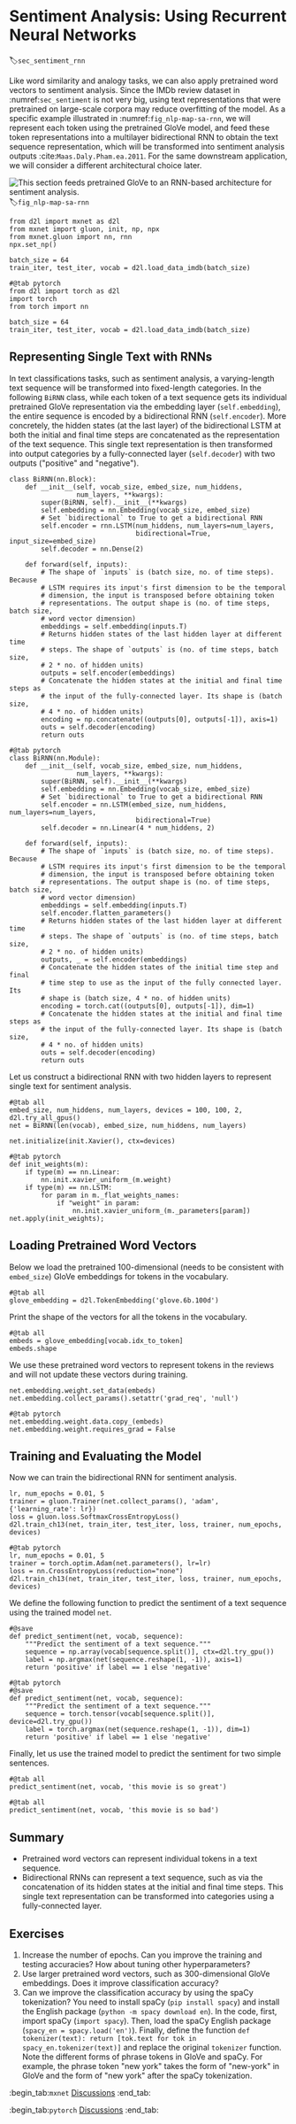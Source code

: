 # Sentiment Analysis: Using Recurrent Neural Networks
:label:`sec_sentiment_rnn`


Like word similarity and analogy tasks,
we can also apply pretrained word vectors
to sentiment analysis.
Since the IMDb review dataset
in :numref:`sec_sentiment`
is not very big,
using text representations
that were pretrained
on large-scale corpora
may reduce overfitting of the model.
As a specific example
illustrated in :numref:`fig_nlp-map-sa-rnn`,
we will represent each token
using the pretrained GloVe model,
and feed these token representations
into a multilayer bidirectional RNN
to obtain the text sequence representation,
which will
be transformed into 
sentiment analysis outputs :cite:`Maas.Daly.Pham.ea.2011`.
For the same downstream application,
we will consider a different architectural
choice later.

![This section feeds pretrained GloVe to an RNN-based architecture for sentiment analysis.](../img/nlp-map-sa-rnn.svg)
:label:`fig_nlp-map-sa-rnn`

```{.python .input}
from d2l import mxnet as d2l
from mxnet import gluon, init, np, npx
from mxnet.gluon import nn, rnn
npx.set_np()

batch_size = 64
train_iter, test_iter, vocab = d2l.load_data_imdb(batch_size)
```

```{.python .input}
#@tab pytorch
from d2l import torch as d2l
import torch
from torch import nn

batch_size = 64
train_iter, test_iter, vocab = d2l.load_data_imdb(batch_size)
```

## Representing Single Text with RNNs

In text classifications tasks,
such as sentiment analysis,
a varying-length text sequence 
will be transformed into fixed-length categories.
In the following `BiRNN` class,
while each token of a text sequence
gets its individual
pretrained GloVe
representation via the embedding layer
(`self.embedding`),
the entire sequence
is encoded by a bidirectional RNN (`self.encoder`).
More concretely,
the hidden states (at the last layer)
of the bidirectional LSTM
at both the initial and final time steps
are concatenated 
as the representation of the text sequence.
This single text representation
is then transformed into output categories
by a fully-connected layer (`self.decoder`)
with two outputs ("positive" and "negative").

```{.python .input}
class BiRNN(nn.Block):
    def __init__(self, vocab_size, embed_size, num_hiddens,
                 num_layers, **kwargs):
        super(BiRNN, self).__init__(**kwargs)
        self.embedding = nn.Embedding(vocab_size, embed_size)
        # Set `bidirectional` to True to get a bidirectional RNN
        self.encoder = rnn.LSTM(num_hiddens, num_layers=num_layers,
                                bidirectional=True, input_size=embed_size)
        self.decoder = nn.Dense(2)

    def forward(self, inputs):
        # The shape of `inputs` is (batch size, no. of time steps). Because
        # LSTM requires its input's first dimension to be the temporal
        # dimension, the input is transposed before obtaining token
        # representations. The output shape is (no. of time steps, batch size,
        # word vector dimension)
        embeddings = self.embedding(inputs.T)
        # Returns hidden states of the last hidden layer at different time
        # steps. The shape of `outputs` is (no. of time steps, batch size,
        # 2 * no. of hidden units)
        outputs = self.encoder(embeddings)
        # Concatenate the hidden states at the initial and final time steps as
        # the input of the fully-connected layer. Its shape is (batch size,
        # 4 * no. of hidden units)
        encoding = np.concatenate((outputs[0], outputs[-1]), axis=1)
        outs = self.decoder(encoding)
        return outs
```

```{.python .input}
#@tab pytorch
class BiRNN(nn.Module):
    def __init__(self, vocab_size, embed_size, num_hiddens,
                 num_layers, **kwargs):
        super(BiRNN, self).__init__(**kwargs)
        self.embedding = nn.Embedding(vocab_size, embed_size)
        # Set `bidirectional` to True to get a bidirectional RNN
        self.encoder = nn.LSTM(embed_size, num_hiddens, num_layers=num_layers,
                                bidirectional=True)
        self.decoder = nn.Linear(4 * num_hiddens, 2)

    def forward(self, inputs):
        # The shape of `inputs` is (batch size, no. of time steps). Because
        # LSTM requires its input's first dimension to be the temporal
        # dimension, the input is transposed before obtaining token
        # representations. The output shape is (no. of time steps, batch size,
        # word vector dimension)
        embeddings = self.embedding(inputs.T)
        self.encoder.flatten_parameters()
        # Returns hidden states of the last hidden layer at different time
        # steps. The shape of `outputs` is (no. of time steps, batch size,
        # 2 * no. of hidden units)
        outputs, _ = self.encoder(embeddings)
        # Concatenate the hidden states of the initial time step and final
        # time step to use as the input of the fully connected layer. Its
        # shape is (batch size, 4 * no. of hidden units)
        encoding = torch.cat((outputs[0], outputs[-1]), dim=1)
        # Concatenate the hidden states at the initial and final time steps as
        # the input of the fully-connected layer. Its shape is (batch size,
        # 4 * no. of hidden units)
        outs = self.decoder(encoding)
        return outs
```

Let us construct a bidirectional RNN with two hidden layers to represent single text for sentiment analysis.

```{.python .input}
#@tab all
embed_size, num_hiddens, num_layers, devices = 100, 100, 2, d2l.try_all_gpus()
net = BiRNN(len(vocab), embed_size, num_hiddens, num_layers)
```

```{.python .input}
net.initialize(init.Xavier(), ctx=devices)
```

```{.python .input}
#@tab pytorch
def init_weights(m):
    if type(m) == nn.Linear:
        nn.init.xavier_uniform_(m.weight)
    if type(m) == nn.LSTM:
        for param in m._flat_weights_names:
            if "weight" in param:
                nn.init.xavier_uniform_(m._parameters[param])
net.apply(init_weights);
```

## Loading Pretrained Word Vectors

Below we load the pretrained 100-dimensional (needs to be consistent with `embed_size`) GloVe embeddings for tokens in the vocabulary.

```{.python .input}
#@tab all
glove_embedding = d2l.TokenEmbedding('glove.6b.100d')
```

Print the shape of the vectors
for all the tokens in the vocabulary.

```{.python .input}
#@tab all
embeds = glove_embedding[vocab.idx_to_token]
embeds.shape
```

We use these pretrained
word vectors
to represent tokens in the reviews
and will not update
these vectors during training.

```{.python .input}
net.embedding.weight.set_data(embeds)
net.embedding.collect_params().setattr('grad_req', 'null')
```

```{.python .input}
#@tab pytorch
net.embedding.weight.data.copy_(embeds)
net.embedding.weight.requires_grad = False
```

## Training and Evaluating the Model

Now we can train the bidirectional RNN for sentiment analysis.

```{.python .input}
lr, num_epochs = 0.01, 5
trainer = gluon.Trainer(net.collect_params(), 'adam', {'learning_rate': lr})
loss = gluon.loss.SoftmaxCrossEntropyLoss()
d2l.train_ch13(net, train_iter, test_iter, loss, trainer, num_epochs, devices)
```

```{.python .input}
#@tab pytorch
lr, num_epochs = 0.01, 5
trainer = torch.optim.Adam(net.parameters(), lr=lr)
loss = nn.CrossEntropyLoss(reduction="none")
d2l.train_ch13(net, train_iter, test_iter, loss, trainer, num_epochs, devices)
```

We define the following function to predict the sentiment of a text sequence using the trained model `net`.

```{.python .input}
#@save
def predict_sentiment(net, vocab, sequence):
    """Predict the sentiment of a text sequence."""
    sequence = np.array(vocab[sequence.split()], ctx=d2l.try_gpu())
    label = np.argmax(net(sequence.reshape(1, -1)), axis=1)
    return 'positive' if label == 1 else 'negative'
```

```{.python .input}
#@tab pytorch
#@save
def predict_sentiment(net, vocab, sequence):
    """Predict the sentiment of a text sequence."""
    sequence = torch.tensor(vocab[sequence.split()], device=d2l.try_gpu())
    label = torch.argmax(net(sequence.reshape(1, -1)), dim=1)
    return 'positive' if label == 1 else 'negative'
```

Finally, let us use the trained model to predict the sentiment for two simple sentences.

```{.python .input}
#@tab all
predict_sentiment(net, vocab, 'this movie is so great')
```

```{.python .input}
#@tab all
predict_sentiment(net, vocab, 'this movie is so bad')
```

## Summary

* Pretrained word vectors can represent individual tokens in a text sequence.
* Bidirectional RNNs can represent a text sequence, such as via the concatenation of its hidden states at the initial and final time steps. This single text representation can be transformed into categories using a fully-connected layer.



## Exercises

1. Increase the number of epochs. Can you improve the training and testing accuracies? How about tuning other hyperparameters?
1. Use larger pretrained word vectors, such as 300-dimensional GloVe embeddings. Does it improve classification accuracy?
1. Can we improve the classification accuracy by using the spaCy tokenization? You need to install spaCy (`pip install spacy`) and install the English package (`python -m spacy download en`). In the code, first, import spaCy (`import spacy`). Then, load the spaCy English package (`spacy_en = spacy.load('en')`). Finally, define the function `def tokenizer(text): return [tok.text for tok in spacy_en.tokenizer(text)]` and replace the original `tokenizer` function. Note the different forms of phrase tokens in GloVe and spaCy. For example, the phrase token "new york" takes the form of "new-york" in GloVe and the form of "new york" after the spaCy tokenization.

:begin_tab:`mxnet`
[Discussions](https://discuss.d2l.ai/t/392)
:end_tab:

:begin_tab:`pytorch`
[Discussions](https://discuss.d2l.ai/t/1424)
:end_tab:
